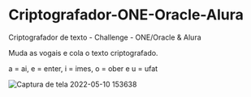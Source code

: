 # Criptografador-ONE-Oracle-Alura
Criptografador de texto - Challenge - ONE/Oracle &amp; Alura

Muda as vogais e cola o texto criptografado.

a = ai, e = enter, i = imes, o = ober e u = ufat

![Captura de tela 2022-05-10 153638](https://user-images.githubusercontent.com/101078506/167703185-55644054-7b19-41da-b6d7-595ec30fc44c.png)
